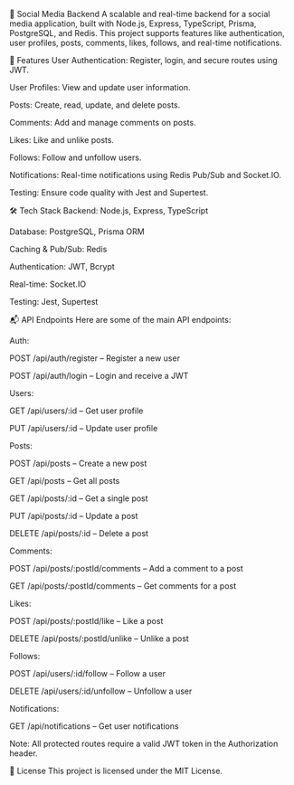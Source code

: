 📱 Social Media Backend
A scalable and real-time backend for a social media application, built with Node.js, Express, TypeScript, Prisma, PostgreSQL, and Redis. This project supports features like authentication, user profiles, posts, comments, likes, follows, and real-time notifications.

🚀 Features
User Authentication: Register, login, and secure routes using JWT.

User Profiles: View and update user information.

Posts: Create, read, update, and delete posts.

Comments: Add and manage comments on posts.

Likes: Like and unlike posts.

Follows: Follow and unfollow users.

Notifications: Real-time notifications using Redis Pub/Sub and Socket.IO.

Testing: Ensure code quality with Jest and Supertest.

🛠️ Tech Stack
Backend: Node.js, Express, TypeScript

Database: PostgreSQL, Prisma ORM

Caching & Pub/Sub: Redis

Authentication: JWT, Bcrypt

Real-time: Socket.IO

Testing: Jest, Supertest

📬 API Endpoints
Here are some of the main API endpoints:

Auth:

POST /api/auth/register – Register a new user

POST /api/auth/login – Login and receive a JWT

Users:

GET /api/users/:id – Get user profile

PUT /api/users/:id – Update user profile

Posts:

POST /api/posts – Create a new post

GET /api/posts – Get all posts

GET /api/posts/:id – Get a single post

PUT /api/posts/:id – Update a post

DELETE /api/posts/:id – Delete a post

Comments:

POST /api/posts/:postId/comments – Add a comment to a post

GET /api/posts/:postId/comments – Get comments for a post

Likes:

POST /api/posts/:postId/like – Like a post

DELETE /api/posts/:postId/unlike – Unlike a post

Follows:

POST /api/users/:id/follow – Follow a user

DELETE /api/users/:id/unfollow – Unfollow a user

Notifications:

GET /api/notifications – Get user notifications

Note: All protected routes require a valid JWT token in the Authorization header.

📄 License
This project is licensed under the MIT License.
